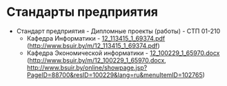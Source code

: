 ﻿# Стандарты предприятия

* Стандарт предприятия - Дипломные проекты (работы) - СТП 01-210
    * Кафедра Информатики - [12_113415_1_69374.pdf](12_113415_1_69374.pdf) (http://www.bsuir.by/m/12_113415_1_69374.pdf)
    * Кафедра Экономической информатики - [12_100229_1_65970.docx](12_100229_1_65970.docx) (http://www.bsuir.by/m/12_100229_1_65970.docx, http://www.bsuir.by/online/showpage.jsp?PageID=88700&resID=100229&lang=ru&menuItemID=102765)
